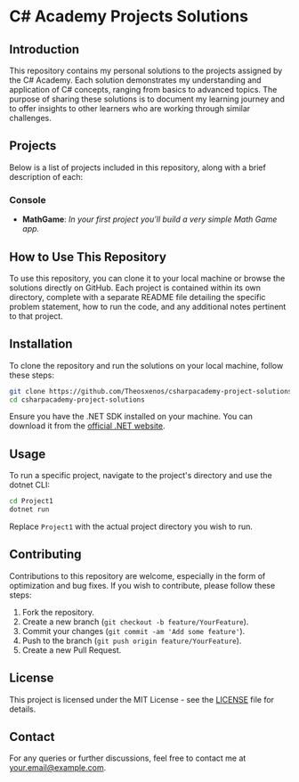 # C# Academy Projects Solutions

## Introduction
This repository contains my personal solutions to the projects assigned by the C# Academy. Each solution demonstrates my understanding and application of C# concepts, ranging from basics to advanced topics. The purpose of sharing these solutions is to document my learning journey and to offer insights to other learners who are working through similar challenges.

## Projects
Below is a list of projects included in this repository, along with a brief description of each:

### Console
- **MathGame**: *In your first project you’ll build a very simple Math Game app.*

## How to Use This Repository
To use this repository, you can clone it to your local machine or browse the solutions directly on GitHub. Each project is contained within its own directory, complete with a separate README file detailing the specific problem statement, how to run the code, and any additional notes pertinent to that project.

## Installation

To clone the repository and run the solutions on your local machine, follow these steps:

```bash
git clone https://github.com/Theosxenos/csharpacademy-project-solutions.git
cd csharpacademy-project-solutions
```

Ensure you have the .NET SDK installed on your machine. You can download it from the [official .NET website](https://dotnet.microsoft.com/download).

## Usage

To run a specific project, navigate to the project's directory and use the dotnet CLI:

```bash
cd Project1
dotnet run
```

Replace `Project1` with the actual project directory you wish to run.

## Contributing
Contributions to this repository are welcome, especially in the form of optimization and bug fixes. If you wish to contribute, please follow these steps:

1. Fork the repository.
2. Create a new branch (`git checkout -b feature/YourFeature`).
3. Commit your changes (`git commit -am 'Add some feature'`).
4. Push to the branch (`git push origin feature/YourFeature`).
5. Create a new Pull Request.

## License
This project is licensed under the MIT License - see the [LICENSE](LICENSE) file for details.

## Contact
For any queries or further discussions, feel free to contact me at your.email@example.com.